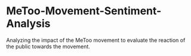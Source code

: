 # MeToo-Movement-Sentiment-Analysis
Analyzing the impact of the MeToo movement to evaluate the reaction of the public towards the movement.
